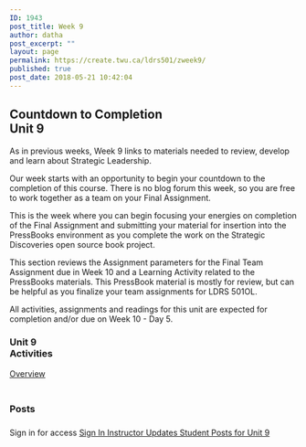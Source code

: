```yaml
---
ID: 1943
post_title: Week 9
author: datha
post_excerpt: ""
layout: page
permalink: https://create.twu.ca/ldrs501/zweek9/
published: true
post_date: 2018-05-21 10:42:04
---
```

<!--themify_builder_static--><h2>Countdown to Completion<br/>Unit 9</h2>
 <p>As in previous weeks, Week 9 links to materials needed to review, develop and learn about Strategic Leadership.</p><p>Our week starts with an opportunity to begin your countdown to the completion of this course. There is no blog forum this week, so you are free to work together as a team on your Final Assignment.</p><p>This is the week where you can begin focusing your energies on completion of the Final Assignment and submitting your material for insertion into the PressBooks environment as you complete the work on the Strategic Discoveries open source book project.</p><p>This section reviews the Assignment parameters for the Final Team Assignment due in Week 10 and a Learning Activity related to the PressBooks materials. This PressBook material is mostly for review, but can be helpful as you finalize your team assignments for LDRS 501OL.</p><p>All activities, assignments and readings for this unit are expected for completion and/or due on Week 10 - Day 5.</p> 
<h3>Unit 9<br/>Activities</h3>
 <a href="https://create.twu.ca/ldrs501/unit-8-2/"> Overview </a> 
<h3><br/>Posts</h3>
 <h3></h3> Sign in for access 
 <a href="https://create.twu.ca/wp-admin"> Sign In </a> 
 <a href="https://create.twu.ca/ldrs501/category/u9-updates"> Instructor Updates </a> <a href="https://create.twu.ca/ldrs501/category/unit-9"> Student Posts for Unit 9 </a><!--/themify_builder_static-->
